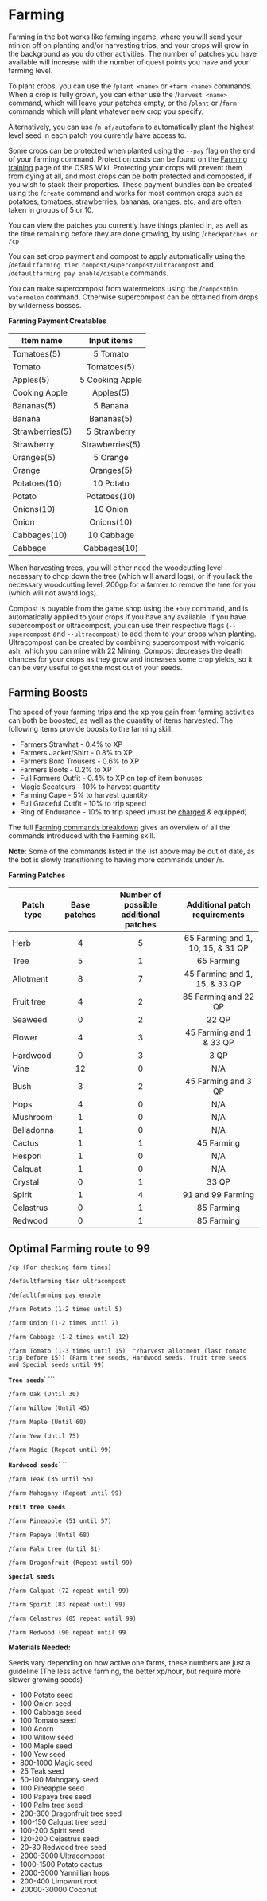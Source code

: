 # Farming

Farming in the bot works like farming ingame, where you will send your minion off on planting and/or harvesting trips, and your crops will grow in the background as you do other activities. The number of patches you have available will increase with the number of quest points you have and your farming level.

To plant crops, you can use the /`plant <name>` or `+farm <name>` commands. When a crop is fully grown, you can either use the /`harvest <name>` command, which will leave your patches empty, or the /`plant` or /`farm` commands which will plant whatever new crop you specify.

Alternatively, you can use /`m af/autofarm` to automatically plant the highest level seed in each patch you currently have access to.

Some crops can be protected when planted using the `--pay` flag on the end of your farming command. Protection costs can be found on the [Farming training](https://oldschool.runescape.wiki/w/Farming\_training) page of the OSRS Wiki. Protecting your crops will prevent them from dying at all, and most crops can be both protected and composted, if you wish to stack their properties. These payment bundles can be created using the /`create` command and works for most common crops such as potatoes, tomatoes, strawberries, bananas, oranges, etc, and are often taken in groups of 5 or 10.

You can view the patches you currently have things planted in, as well as the time remaining before they are done growing, by using /`checkpatches or /cp`

You can set crop payment and compost to apply automatically using the /`defaultfarming tier compost/supercompost/ultracompost` and /`defaultfarming pay enable/disable` commands.

You can make supercompost from watermelons using the /`compostbin watermelon` command. Otherwise supercompost can be obtained from drops by wilderness bosses.

**Farming Payment Creatables**

| **Item name**   | **Input items** |
| --------------- | :-------------: |
| Tomatoes(5)     |     5 Tomato    |
| Tomato          |   Tomatoes(5)   |
| Apples(5)       | 5 Cooking Apple |
| Cooking Apple   |    Apples(5)    |
| Bananas(5)      |     5 Banana    |
| Banana          |    Bananas(5)   |
| Strawberries(5) |   5 Strawberry  |
| Strawberry      | Strawberries(5) |
| Oranges(5)      |     5 Orange    |
| Orange          |    Oranges(5)   |
| Potatoes(10)    |    10 Potato    |
| Potato          |   Potatoes(10)  |
| Onions(10)      |     10 Onion    |
| Onion           |    Onions(10)   |
| Cabbages(10)    |    10 Cabbage   |
| Cabbage         |   Cabbages(10)  |

When harvesting trees, you will either need the woodcutting level necessary to chop down the tree (which will award logs), or if you lack the necessary woodcutting level, 200gp for a farmer to remove the tree for you (which will not award logs).

Compost is buyable from the game shop using the `+buy` command, and is automatically applied to your crops if you have any available. If you have supercompost or ultracompost, you can use their respective flags (`--supercompost` and `--ultracompost`) to add them to your crops when planting. Ultracompost can be created by combining supercompost with volcanic ash, which you can mine with 22 Mining. Compost decreases the death chances for your crops as they grow and increases some crop yields, so it can be very useful to get the most out of your seeds.

## **Farming Boosts**

The speed of your farming trips and the xp you gain from farming activities can both be boosted, as well as the quantity of items harvested. The following items provide boosts to the farming skill:

* Farmers Strawhat - 0.4% to XP
* Farmers Jacket/Shirt - 0.8% to XP
* Farmers Boro Trousers - 0.6% to XP
* Farmers Boots - 0.2% to XP
* Full Farmers Outfit - 0.4% to XP on top of item bonuses
* Magic Secateurs - 10% to harvest quantity
* Farming Cape - 5% to harvest quantity
* Full Graceful Outfit - 10% to trip speed
* Ring of Endurance - 10% to trip speed (must be [charged](https://wiki.oldschool.gg/skills/agility/hallowed-sepulchre#ring-of-endurance) & equipped)

The full [Farming commands breakdown](../../farming.md) gives an overview of all the commands introduced with the Farming skill.

**Note**: Some of the commands listed in the list above may be out of date, as the bot is slowly transitioning to having more commands under /`m`.

**Farming Patches**

| **Patch type** | **Base patches** | **Number of possible additional patches** | **Additional patch requirements** |
| -------------- | :--------------: | :---------------------------------------: | :-------------------------------: |
| Herb           |         4        |                     5                     | 65 Farming and 1, 10, 15, & 31 QP |
| Tree           |         5        |                     1                     |             65 Farming            |
| Allotment      |         8        |                     7                     |   45 Farming and 1, 15, & 33 QP   |
| Fruit tree     |         4        |                     2                     |        85 Farming and 22 QP       |
| Seaweed        |         0        |                     2                     |               22 QP               |
| Flower         |         4        |                     3                     |      45 Farming and 1 & 33 QP     |
| Hardwood       |         0        |                     3                     |                3 QP               |
| Vine           |        12        |                     0                     |                N/A                |
| Bush           |         3        |                     2                     |        45 Farming and 3 QP        |
| Hops           |         4        |                     0                     |                N/A                |
| Mushroom       |         1        |                     0                     |                N/A                |
| Belladonna     |         1        |                     0                     |                N/A                |
| Cactus         |         1        |                     1                     |             45 Farming            |
| Hespori        |         1        |                     0                     |                N/A                |
| Calquat        |         1        |                     0                     |                N/A                |
| Crystal        |         0        |                     1                     |               33 QP               |
| Spirit         |         1        |                     4                     |         91 and 99 Farming         |
| Celastrus      |         0        |                     1                     |             85 Farming            |
| Redwood        |         0        |                     1                     |             85 Farming            |

## Optimal Farming route to 99

`/cp (For checking farm times)`&#x20;

`/defaultfarming tier ultracompost`&#x20;

`/defaultfarming pay enable`&#x20;

`/farm Potato (1-2 times until 5)`&#x20;

`/farm Onion (1-2 times until 7)`&#x20;

`/farm Cabbage (1-2 times until 12)`&#x20;

`/farm Tomato (1-3 times until 15)  "/harvest allotment (last tomato trip before 15)) (Farm tree seeds, Hardwood seeds, fruit tree seeds and Special seeds until 99)`&#x20;

**`Tree seeds`**` ```&#x20;

`/farm Oak (Until 30)`&#x20;

`/farm Willow (Until 45)`&#x20;

`/farm Maple (Until 60)`&#x20;

`/farm Yew (Until 75)`&#x20;

`/farm Magic (Repeat until 99)`&#x20;

**`Hardwood seeds`**` ```&#x20;

`/farm Teak (35 until 55)`&#x20;

`/farm Mahogany (Repeat until 99)`&#x20;

**`Fruit tree seeds`**

`/farm Pineapple (51 until 57)`&#x20;

`/farm Papaya (Until 68)`&#x20;

`/farm Palm tree (Until 81)`&#x20;

`/farm Dragonfruit (Repeat until 99)`&#x20;

**`Special seeds`**&#x20;

`/farm Calquat (72 repeat until 99)`&#x20;

`/farm Spirit (83 repeat until 99)`&#x20;

`/farm Celastrus (85 repeat until 99)`&#x20;

`/farm Redwood (90 repeat until 99`

**Materials Needed:**

Seeds vary depending on how active one farms, these numbers are just a guideline (The less active farming, the better xp/hour, but require more slower growing seeds)&#x20;

* 100 Potato seed
* 100 Onion seed
* 100 Cabbage seed
* 100 Tomato seed
* 100 Acorn
* 100 Willow seed
* 100 Maple seed
* 100 Yew seed
* 800-1000 Magic seed
* 25 Teak seed
* 50-100 Mahogany seed
* 100 Pineapple seed
* 100 Papaya tree seed
* 100 Palm tree seed&#x20;
* 200-300 Dragonfruit tree seed
* 100-150 Calquat tree seed
* 100-200 Spirit seed
* 120-200 Celastrus seed
* 20-30 Redwood tree seed
* 2000-3000 Ultracompost
* 1000-1500 Potato cactus
* 2000-3000 Yannillian hops
* 200-400 Limpwurt root
* 20000-30000 Coconut
